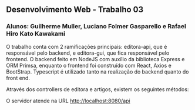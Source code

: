 ## Desenvolvimento Web - Trabalho 03

### **Alunos**: Guilherme Muller, Luciano Folmer Gasparello e Rafael Hiro Kato Kawakami

O trabalho conta com 2 ramificações principais: editora-api, que é responsável pelo backend, e editora-gui, que fica responsável pelo frontend. O backend feito em NodeJS com auxílio da biblioteca Express e ORM Primsa, enquanto o frontend foi construído com React, Axios e BootStrap. Typescript é utilizado tanto na realização do backend quanto do front end.

Através dos controllers de editora e artigos, existem os seguintes métodos:

O servidor atende na URL <http://localhost:8080/api>




